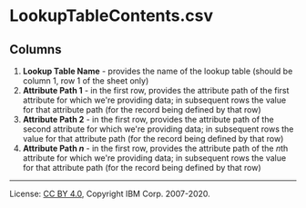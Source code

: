 <!-- SPDX-License-Identifier: CC-BY-4.0 -->
<!-- Copyright IBM Corp. 2007-2020 -->

# LookupTableContents.csv

## Columns

1. **Lookup Table Name** - provides the name of the lookup table (should be column 1, row 1 of the sheet only)
1. **Attribute Path 1** - in the first row, provides the attribute path of the first attribute for which we're providing data; in subsequent rows the value for that attribute path (for the record being defined by that row)
1. **Attribute Path 2** - in the first row, provides the attribute path of the second attribute for which we're providing data; in subsequent rows the value for that attribute path (for the record being defined by that row)
1. **Attribute Path *n*** - in the first row, provides the attribute path of the *n*th attribute for which we're providing data; in subsequent rows the value for that attribute path (for the record being defined by that row)

----
License: [CC BY 4.0](https://creativecommons.org/licenses/by/4.0/),
Copyright IBM Corp. 2007-2020.
